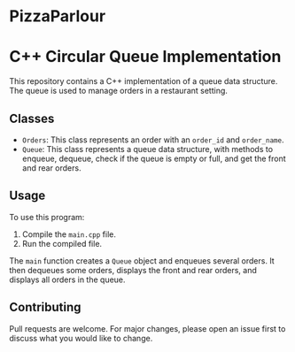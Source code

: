 # PizzaParlour

# C++ Circular Queue Implementation

This repository contains a C++ implementation of a queue data structure. The queue is used to manage orders in a restaurant setting.

## Classes

- `Orders`: This class represents an order with an `order_id` and `order_name`.
- `Queue`: This class represents a queue data structure, with methods to enqueue, dequeue, check if the queue is empty or full, and get the front and rear orders.

## Usage

To use this program:

1. Compile the `main.cpp` file.
2. Run the compiled file.

The `main` function creates a `Queue` object and enqueues several orders. It then dequeues some orders, displays the front and rear orders, and displays all orders in the queue.

## Contributing

Pull requests are welcome. For major changes, please open an issue first to discuss what you would like to change.

